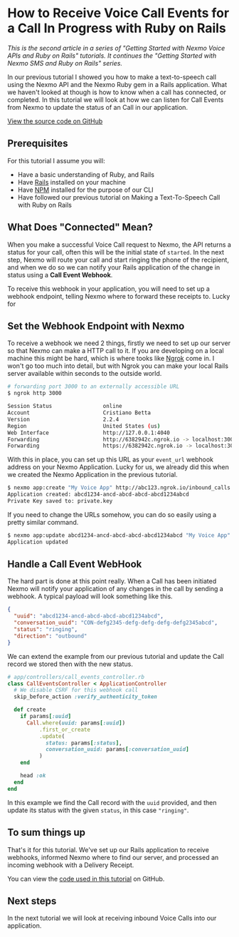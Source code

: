 # How to Receive Voice Call Events for a Call In Progress with Ruby on Rails

_This is the second article in a series of "Getting Started with Nexmo Voice APIs and Ruby on Rails" tutorials. It continues the "Getting Started with Nexmo SMS and Ruby on Rails" series._

In our previous tutorial I showed you how to make a text-to-speech call using the Nexmo API and the Nexmo Ruby gem in a Rails application. What we haven't looked at though is how to know when a call has connected, or completed. In this tutorial we will look at how we can listen for Call Events from Nexmo to update the status of an Call in our application.

[View the source code on GitHub](https://github.com/workbetta/nexmo-rails-quickstart/blob/master/app/controllers/call_events_controller.rb)

## Prerequisites

For this tutorial I assume you will:

- Have a basic understanding of Ruby, and Rails
- Have [Rails](http://rubyonrails.org/) installed on your machine
- Have [NPM](https://www.npmjs.com/) installed for the purpose of our CLI
- Have followed our previous tutorial on Making a Text-To-Speech Call with Ruby on Rails

## What Does "Connected" Mean?

When you make a successful Voice Call request to Nexmo, the API returns a status for your call, often this will be the initial state of `started`. In the next step, Nexmo will route your call and start ringing the phone of the recipient, and when we do so we can notify your Rails application of the change in status using a **Call Event Webhook**.

To receive this webhook in your application, you will need to set up a webhook endpoint, telling Nexmo where to forward these receipts to. Lucky for

## Set the Webhook Endpoint with Nexmo

To receive a webhook we need 2 things, firstly we need to set up our server so that Nexmo can make a HTTP call to it. If you are developing on a local machine this might be hard, which is where tooks like [Ngrok](http://ngrok.io) come in. I won't go too much into detail, but with Ngrok you can make your local Rails server available within seconds to the outside world.

```sh
# forwarding port 3000 to an externally accessible URL
$ ngrok http 3000

Session Status                online
Account                       Cristiano Betta
Version                       2.2.4
Region                        United States (us)
Web Interface                 http://127.0.0.1:4040
Forwarding                    http://6382942c.ngrok.io -> localhost:3000
Forwarding                    https://6382942c.ngrok.io -> localhost:3000
```

With this in place, you can set up this URL as your `event_url` webhook address on your Nexmo Application. Lucky for us, we already did this when we created the Nexmo Application in the previous tutorial.

```sh
$ nexmo app:create "My Voice App" http://abc123.ngrok.io/inbound_calls http://abc123.ngrok.io/call_events --keyfile private.key --answer_method POST --event_method POST
Application created: abcd1234-ancd-abcd-abcd-abcd1234abcd
Private Key saved to: private.key
```

If you need to change the URLs somehow, you can do so easily using a pretty similar command.

```sh
$ nexmo app:update abcd1234-ancd-abcd-abcd-abcd1234abcd "My Voice App" http://abc123.ngrok.io/inbound_calls http://abc123.ngrok.io/call_events --answer_method POST --event_method POST
Application updated
```

## Handle a Call Event WebHook

The hard part is done at this point really. When a Call has been initiated Nexmo will notify your application of any changes in the call by sending a webhook. A typical payload will look something like this.

```json
{
  "uuid": "abcd1234-ancd-abcd-abcd-abcd1234abcd",
  "conversation_uuid": "CON-defg2345-defg-defg-defg-defg2345abcd",
  "status": "ringing",
  "direction": "outbound"
}
```

We can extend the example from our previous tutorial and update the Call record we stored then with the new status.

```ruby
# app/controllers/call_events_controller.rb
class CallEventsController < ApplicationController
  # We disable CSRF for this webhook call
  skip_before_action :verify_authenticity_token

  def create
    if params[:uuid]
      Call.where(uuid: params[:uuid])
          .first_or_create
          .update(
            status: params[:status],
            conversation_uuid: params[:conversation_uuid]
          )
    end

    head :ok
  end
end
```

In this example we find the Call record with the `uuid` provided, and then update its status with the given `status`, in this case `"ringing"`.

## To sum things up

That's it for this tutorial. We've set up our Rails application to receive webhooks, informed Nexmo where to find our server, and processed an incoming webhook with a Delivery Receipt.

You can view the [code used in this tutorial](https://github.com/workbetta/nexmo-rails-quickstart/blob/master/app/controllers/call_events_controller.rb) on GitHub.

## Next steps

In the next tutorial we will look at receiving inbound Voice Calls into our application.
